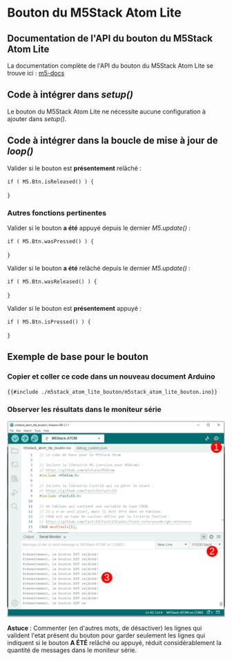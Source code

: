 # Bouton du M5Stack Atom Lite

## Documentation de l'API du bouton du M5Stack Atom Lite

La documentation complète de l'API du bouton du M5Stack Atom Lite se trouve ici : [m5-docs](https://docs.m5stack.com/en/api/atom/button)

## Code à intégrer dans *setup()*

Le bouton du M5Stack Atom Lite ne nécessite aucune configuration à ajouter dans *setup()*.

## Code à intégrer dans la boucle de mise à jour de *loop()*

Valider si le bouton est **présentement** relâché :
```arduino
if ( M5.Btn.isReleased() ) {

}
```

### Autres fonctions pertinentes

Valider si le bouton **a été** appuyé depuis le dernier *M5.update()* :
```arduino
if ( M5.Btn.wasPressed() ) {

}
```

Valider si le bouton **a été** relâché depuis le dernier *M5.update()* :
```arduino
if ( M5.Btn.wasReleased() ) {

}
```

Valider si le bouton est **présentement** appuyé :
```arduino
if ( M5.Btn.isPressed() ) {

}
```

## Exemple de base pour le bouton

### Copier et coller ce code dans un nouveau document Arduino

```arduino
{{#include ./m5stack_atom_lite_bouton/m5stack_atom_lite_bouton.ino}}
```

### Observer les résultats dans le moniteur série

![Ouvrir et configuer le moniteur série pour voir les messages envoyés](./m5stack_atom_lite_bouton_moniteur_serie.svg)


**Astuce** : Commenter (en d'autres mots, de désactiver) les lignes qui valident l'etat présent du bouton pour garder seulement les lignes qui indiquent si le bouton **A ÉTÉ** relâché ou appuyé, réduit considérablement la quantité de messages dans le moniteur série.

